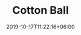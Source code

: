 ---
title: "Cotton Ball"
date: 2019-10-17T11:22:16+06:00
draft: false
categories: "schoppel"
tags: ["Baumwolle", "2.0-3.0"]
nadels: [ "2,0", "2,5", "3,0"]
nadel: "2,0-3,0" 
laenge: "420m"	


# meta description
description : "100% Baumwolle aus Griechenland "

# Farben
farben : " Moonlighter| Basalt|Bordeaux| Armeeblau| Tinte| Schilf| Sand am Meer| Rosarium| Lucid| Himbeersorbet"


# product Price
dprice: "11,90"
price: "11.90"
priceBefore: ""
menge: "100g"

# Product Short Description
shortDescription: "100% Baumwolle aus Griechenland,leichte Melierung im Farbton"

#product ID
productID: "2016"

# type must be "products"
type: "products"

# type must be "products"
brand: "Schoppel"
img: "/images/products/schoppel/cotton-ball-1.jpg"   

# product Images
# first image will be shown in the product page
images:
  - "/images/products/schoppel/cotton-ball-1.jpg"
  - "/images/products/schoppel/cotton-ball-2.jpg" 

# product colors
farbimages:
- farbimg: "/images/farben/schoppel/cotton-ball/Cotton Ball 2271_ Moonlighter.jpg"	
  farbtitle: "  Moonlighter"
- farbimg: "/images/farben/schoppel/cotton-ball/Cotton Ball 2272_ Basalt.jpg"	
  farbtitle: "  Basalt"
- farbimg: "/images/farben/schoppel/cotton-ball/Cotton Ball 2273 Bordeaux.jpg"	
  farbtitle: " Bordeaux"
- farbimg: "/images/farben/schoppel/cotton-ball/Cotton Ball 2274_ Armeeblau.jpg"	
  farbtitle: "  Armeeblau"
- farbimg: "/images/farben/schoppel/cotton-ball/Cotton Ball 2275_ Tinte.jpg"	
  farbtitle: "  Tinte"
- farbimg: "/images/farben/schoppel/cotton-ball/Cotton Ball 2286_ Schilf.jpg"	
  farbtitle: "  Schilf"
- farbimg: "/images/farben/schoppel/cotton-ball/Cotton Ball 2345_ Sand am Meer.jpg"	
  farbtitle: "  Sand am Meer"
- farbimg: "/images/farben/schoppel/cotton-ball/Cotton Ball 2346_ Rosarium.jpg"	
  farbtitle: "  Rosarium"
- farbimg: "/images/farben/schoppel/cotton-ball/Cotton Ball 2445_ Lucid.jpg"	
  farbtitle: "  Lucid"
- farbimg: "/images/farben/schoppel/cotton-ball/Cotton Ball 2446_ Himbeersorbet.jpg"	
  farbtitle: "  Himbeersorbet"
---